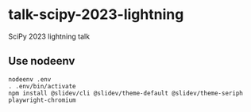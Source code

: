 # talk-scipy-2023-lightning
SciPy 2023 lightning talk

## Use nodeenv

```
nodeenv .env
. .env/bin/activate
npm install @slidev/cli @slidev/theme-default @slidev/theme-seriph playwright-chromium
```
